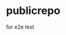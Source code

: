 # publicrepo
for e2e test

















































































































































































































































































































































































































































































































































































































































































































































































































































































































































































































































































































































































































































































































































































































































































































































































































































































































































































































































































































































































































































































































































































